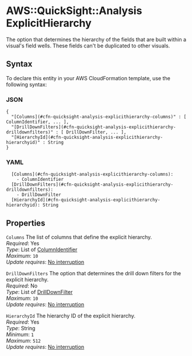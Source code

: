 # AWS::QuickSight::Analysis ExplicitHierarchy<a name="aws-properties-quicksight-analysis-explicithierarchy"></a>

The option that determines the hierarchy of the fields that are built within a visual's field wells\. These fields can't be duplicated to other visuals\.

## Syntax<a name="aws-properties-quicksight-analysis-explicithierarchy-syntax"></a>

To declare this entity in your AWS CloudFormation template, use the following syntax:

### JSON<a name="aws-properties-quicksight-analysis-explicithierarchy-syntax.json"></a>

```
{
  "[Columns](#cfn-quicksight-analysis-explicithierarchy-columns)" : [ ColumnIdentifier, ... ],
  "[DrillDownFilters](#cfn-quicksight-analysis-explicithierarchy-drilldownfilters)" : [ DrillDownFilter, ... ],
  "[HierarchyId](#cfn-quicksight-analysis-explicithierarchy-hierarchyid)" : String
}
```

### YAML<a name="aws-properties-quicksight-analysis-explicithierarchy-syntax.yaml"></a>

```
  [Columns](#cfn-quicksight-analysis-explicithierarchy-columns):
    - ColumnIdentifier
  [DrillDownFilters](#cfn-quicksight-analysis-explicithierarchy-drilldownfilters):
    - DrillDownFilter
  [HierarchyId](#cfn-quicksight-analysis-explicithierarchy-hierarchyid): String
```

## Properties<a name="aws-properties-quicksight-analysis-explicithierarchy-properties"></a>

`Columns` <a name="cfn-quicksight-analysis-explicithierarchy-columns"></a>
The list of columns that define the explicit hierarchy\.  
_Required_: Yes  
_Type_: List of [ColumnIdentifier](aws-properties-quicksight-analysis-columnidentifier.md)  
_Maximum_: `10`  
_Update requires_: [No interruption](https://docs.aws.amazon.com/AWSCloudFormation/latest/UserGuide/using-cfn-updating-stacks-update-behaviors.html#update-no-interrupt)

`DrillDownFilters` <a name="cfn-quicksight-analysis-explicithierarchy-drilldownfilters"></a>
The option that determines the drill down filters for the explicit hierarchy\.  
_Required_: No  
_Type_: List of [DrillDownFilter](aws-properties-quicksight-analysis-drilldownfilter.md)  
_Maximum_: `10`  
_Update requires_: [No interruption](https://docs.aws.amazon.com/AWSCloudFormation/latest/UserGuide/using-cfn-updating-stacks-update-behaviors.html#update-no-interrupt)

`HierarchyId` <a name="cfn-quicksight-analysis-explicithierarchy-hierarchyid"></a>
The hierarchy ID of the explicit hierarchy\.  
_Required_: Yes  
_Type_: String  
_Minimum_: `1`  
_Maximum_: `512`  
_Update requires_: [No interruption](https://docs.aws.amazon.com/AWSCloudFormation/latest/UserGuide/using-cfn-updating-stacks-update-behaviors.html#update-no-interrupt)
